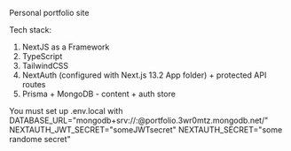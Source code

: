 Personal portfolio site

Tech stack:

1. NextJS as a Framework
2. TypeScript
3. TailwindCSS
4. NextAuth (configured with Next.js 13.2 App folder) + protected API routes
5. Prisma + MongoDB - content + auth store

You must set up .env.local with
DATABASE_URL="mongodb+srv://<userName>:<userPass>@portfolio.3wr0mtz.mongodb.net/<dbName>"
NEXTAUTH_JWT_SECRET="someJWTsecret"
NEXTAUTH_SECRET="some randome secret"
